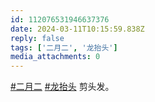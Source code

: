 ```yaml
---
id: 112076531946637376
date: 2024-03-11T10:15:59.838Z
reply: false
tags: ['二月二', '龙抬头']
media_attachments: 0
---
```


[#二月二](https://e5n.cc/tags/%E4%BA%8C%E6%9C%88%E4%BA%8C) [#龙抬头](https://e5n.cc/tags/%E9%BE%99%E6%8A%AC%E5%A4%B4) 剪头发。

